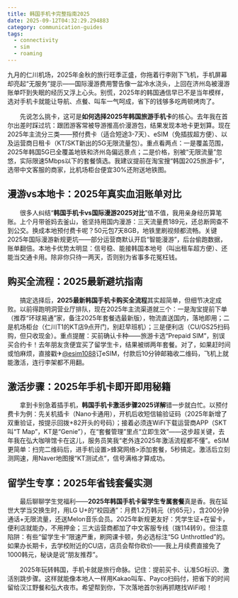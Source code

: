 ```yaml
---
title: 韩国手机卡完整指南2025
date: 2025-09-12T04:32:29.294883
category: communication-guides
tags:
  - connectivity
  - sim
  - roaming
---
```


九月的仁川机场，2025年金秋的旅行旺季正盛，你拖着行李刚下飞机，手机屏幕却亮起“无服务”提示——国际漫游费用警告像一盆冷水浇头，上回在济州岛被漫游账单吓到失眠的经历又浮上心头。别慌，2025年的韩国通信早已不是当年模样，选对手机卡就能让导航、点餐、叫车一气呵成，省下的钱够多吃两顿烤肉了。

　　先说怎么挑卡，这可是**如何选择2025年韩国旅游手机卡**的核心。去年我在首尔出差时踩过坑：跟团游客常被导游推高价漫游包，结果发现本地卡更划算。现在2025年主流分三类——预付费卡（适合短途3-7天）、eSIM（免插拔超方便）、以及运营商日租卡（KT/SKT新出的5G无限流量包）。重点看两点：一是覆盖范围，2025年韩国5G已全覆盖地铁和济州岛偏远景点；二是价格，别被“无限流量”忽悠，实际限速5Mbps以下的套餐慎选。我建议提前在淘宝搜“韩国2025旅游卡”，选带中文客服的商家，比机场柜台便宜30%还附送地铁图。

## 漫游vs本地卡：2025年真实血泪账单对比
　　很多人纠结“**韩国手机卡vs国际漫游2025对比**”值不值，我用亲身经历算笔账。上个月带爸妈去釜山，爸坚持用国内漫游：三天流量费189元，还总断网查不到公交。换成本地预付费卡呢？50元包7天8GB，地铁里刷视频都流畅。关键2025年国际漫游新规更坑——部分运营商默认开启“智能漫游”，后台偷跑数据，账单翻倍。本地卡优势太明显：信号稳、能接韩国本地号（叫出租车超方便）、还能当交通卡用。除非你只待一两天，否则别为省事多花冤枉钱。

## 购买全流程：2025最新避坑指南
　　搞定选择后，**2025最新韩国手机卡购买全流程**其实超简单，但细节决定成败。以前得跑明洞营业厅排队，现在2025年主流渠道就三个：一是淘宝提前下单（推荐“环球易通”家，备注2025年套餐选最新版），物流直送国内，落地即用；二是机场柜台（仁川T1的KT店9点开门，别赶早班机）；三是便利店（CU/GS25扫码购，但只收现金）。重点提醒：买前确认卡种——旅游卡选“Prepaid SIM”，别误买合约卡！去年朋友贪便宜买了留学生卡，结果被绑两年套餐。对了，如果赶时间或怕麻烦，直接戳✈[@esim1088](https://t.me/s/esim1088)订eSIM，付款后10分钟邮箱收二维码，飞机上就能激活，连行李架都不用翻。

## 激活步骤：2025年手机卡即开即用秘籍
　　拿到卡别急着插手机，**韩国手机卡激活步骤2025详解**错一步就白忙。以预付费卡为例：先关机插卡（Nano卡通用），开机后收短信输验证码（2025年新增了双重验证，按提示回拨+82开头的号码）；接着必须连WiFi下载运营商APP（SKT叫“T Map”，KT是“Genie”），在“套餐管理”里点“立即生效”——这步超关键，去年我在弘大咖啡馆卡在这儿，服务员笑我“老外连2025年激活流程都不懂”。eSIM更简单：扫完二维码后，进手机设置>蜂窝网络>添加套餐，5秒搞定。激活后立刻测网速，用Naver地图搜“KT测试点”，信号满格才算成功。

## 留学生专享：2025年省钱套餐实测
　　最后聊聊学生党福利——**2025年韩国手机卡留学生专属套餐**真是香。我在延世大学当交换生时，用LG U+的“校园通”：月费1.2万韩元（约65元），含200分钟通话+无限流量，还送Melon音乐会员。2025年新规更友好：凭学生证+在留卡，便利店就能办，不用押金；三大运营商都加了中文客服专线（拨114转9）。但注意陷阱：有些“留学生卡”限速严重，刷网课卡顿，务必选标注“5G Unthrottled”的。如果办长期卡，去学校附近的CU店，店员会帮你砍价——我上月续费直接免了1000韩元，秘诀是说“朋友推荐”。

　　2025年玩转韩国，手机卡就是旅行命脉。记住：提前买卡、认准5G标识、激活别跳步骤。这样就能像本地人一样用Kakao叫车、Payco扫码付，把省下的时间留给汉江野餐和弘大夜市。希望帮到你，下次落地首尔别再抓瞎找WiFi啦！
